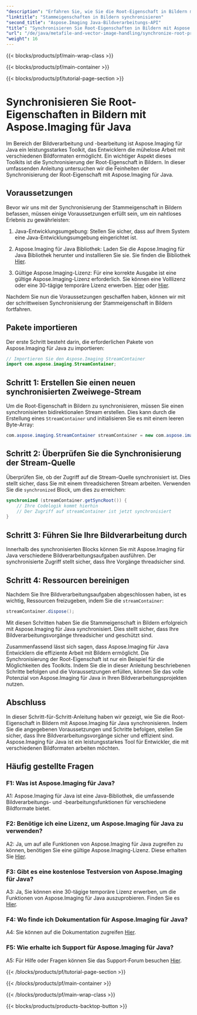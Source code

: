```yaml
---
"description": "Erfahren Sie, wie Sie die Root-Eigenschaft in Bildern mit Aspose.Imaging für Java synchronisieren. Diese Schritt-für-Schritt-Anleitung gewährleistet threadsichere Bildverarbeitung."
"linktitle": "Stammeigenschaften in Bildern synchronisieren"
"second_title": "Aspose.Imaging Java-Bildverarbeitungs-API"
"title": "Synchronisieren Sie Root-Eigenschaften in Bildern mit Aspose.Imaging für Java"
"url": "/de/java/metafile-and-vector-image-handling/synchronize-root-property-in-images/"
"weight": 16
---
```


{{< blocks/products/pf/main-wrap-class >}}

{{< blocks/products/pf/main-container >}}

{{< blocks/products/pf/tutorial-page-section >}}

# Synchronisieren Sie Root-Eigenschaften in Bildern mit Aspose.Imaging für Java

Im Bereich der Bildverarbeitung und -bearbeitung ist Aspose.Imaging für Java ein leistungsstarkes Toolkit, das Entwicklern die mühelose Arbeit mit verschiedenen Bildformaten ermöglicht. Ein wichtiger Aspekt dieses Toolkits ist die Synchronisierung der Root-Eigenschaft in Bildern. In dieser umfassenden Anleitung untersuchen wir die Feinheiten der Synchronisierung der Root-Eigenschaft mit Aspose.Imaging für Java.

## Voraussetzungen

Bevor wir uns mit der Synchronisierung der Stammeigenschaft in Bildern befassen, müssen einige Voraussetzungen erfüllt sein, um ein nahtloses Erlebnis zu gewährleisten:

1. Java-Entwicklungsumgebung: Stellen Sie sicher, dass auf Ihrem System eine Java-Entwicklungsumgebung eingerichtet ist.

2. Aspose.Imaging für Java Bibliothek: Laden Sie die Aspose.Imaging für Java Bibliothek herunter und installieren Sie sie. Sie finden die Bibliothek [Hier](https://releases.aspose.com/imaging/java/).

3. Gültige Aspose.Imaging-Lizenz: Für eine korrekte Ausgabe ist eine gültige Aspose.Imaging-Lizenz erforderlich. Sie können eine Volllizenz oder eine 30-tägige temporäre Lizenz erwerben. [Hier](https://purchase.aspose.com/buy) oder [Hier](https://purchase.aspose.com/temporary-license/).

Nachdem Sie nun die Voraussetzungen geschaffen haben, können wir mit der schrittweisen Synchronisierung der Stammeigenschaft in Bildern fortfahren.

## Pakete importieren

Der erste Schritt besteht darin, die erforderlichen Pakete von Aspose.Imaging für Java zu importieren:

```java
// Importieren Sie den Aspose.Imaging StreamContainer
import com.aspose.imaging.StreamContainer;
```

## Schritt 1: Erstellen Sie einen neuen synchronisierten Zweiwege-Stream

Um die Root-Eigenschaft in Bildern zu synchronisieren, müssen Sie einen synchronisierten bidirektionalen Stream erstellen. Dies kann durch die Erstellung eines `StreamContainer` und initialisieren Sie es mit einem leeren Byte-Array:

```java
com.aspose.imaging.StreamContainer streamContainer = new com.aspose.imaging.StreamContainer(new java.io.ByteArrayInputStream(new byte[0]));
```

## Schritt 2: Überprüfen Sie die Synchronisierung der Stream-Quelle

Überprüfen Sie, ob der Zugriff auf die Stream-Quelle synchronisiert ist. Dies stellt sicher, dass Sie mit einem threadsicheren Stream arbeiten. Verwenden Sie die `synchronized` Block, um dies zu erreichen:

```java
synchronized (streamContainer.getSyncRoot()) {
    // Ihre Codelogik kommt hierhin
    // Der Zugriff auf streamContainer ist jetzt synchronisiert
}
```

## Schritt 3: Führen Sie Ihre Bildverarbeitung durch

Innerhalb des synchronisierten Blocks können Sie mit Aspose.Imaging für Java verschiedene Bildverarbeitungsaufgaben ausführen. Der synchronisierte Zugriff stellt sicher, dass Ihre Vorgänge threadsicher sind.

## Schritt 4: Ressourcen bereinigen

Nachdem Sie Ihre Bildverarbeitungsaufgaben abgeschlossen haben, ist es wichtig, Ressourcen freizugeben, indem Sie die `streamContainer`:

```java
streamContainer.dispose();
```

Mit diesen Schritten haben Sie die Stammeigenschaft in Bildern erfolgreich mit Aspose.Imaging für Java synchronisiert. Dies stellt sicher, dass Ihre Bildverarbeitungsvorgänge threadsicher und geschützt sind.

Zusammenfassend lässt sich sagen, dass Aspose.Imaging für Java Entwicklern die effiziente Arbeit mit Bildern ermöglicht. Die Synchronisierung der Root-Eigenschaft ist nur ein Beispiel für die Möglichkeiten des Toolkits. Indem Sie die in dieser Anleitung beschriebenen Schritte befolgen und die Voraussetzungen erfüllen, können Sie das volle Potenzial von Aspose.Imaging für Java in Ihren Bildverarbeitungsprojekten nutzen.

## Abschluss

In dieser Schritt-für-Schritt-Anleitung haben wir gezeigt, wie Sie die Root-Eigenschaft in Bildern mit Aspose.Imaging für Java synchronisieren. Indem Sie die angegebenen Voraussetzungen und Schritte befolgen, stellen Sie sicher, dass Ihre Bildverarbeitungsvorgänge sicher und effizient sind. Aspose.Imaging für Java ist ein leistungsstarkes Tool für Entwickler, die mit verschiedenen Bildformaten arbeiten möchten.

## Häufig gestellte Fragen

### F1: Was ist Aspose.Imaging für Java?

A1: Aspose.Imaging für Java ist eine Java-Bibliothek, die umfassende Bildverarbeitungs- und -bearbeitungsfunktionen für verschiedene Bildformate bietet.

### F2: Benötige ich eine Lizenz, um Aspose.Imaging für Java zu verwenden?

A2: Ja, um auf alle Funktionen von Aspose.Imaging für Java zugreifen zu können, benötigen Sie eine gültige Aspose.Imaging-Lizenz. Diese erhalten Sie [Hier](https://purchase.aspose.com/buy).

### F3: Gibt es eine kostenlose Testversion von Aspose.Imaging für Java?

A3: Ja, Sie können eine 30-tägige temporäre Lizenz erwerben, um die Funktionen von Aspose.Imaging für Java auszuprobieren. Finden Sie es [Hier](https://purchase.aspose.com/temporary-license/).

### F4: Wo finde ich Dokumentation für Aspose.Imaging für Java?

A4: Sie können auf die Dokumentation zugreifen [Hier](https://reference.aspose.com/imaging/java/).

### F5: Wie erhalte ich Support für Aspose.Imaging für Java?

A5: Für Hilfe oder Fragen können Sie das Support-Forum besuchen [Hier](https://forum.aspose.com/).

{{< /blocks/products/pf/tutorial-page-section >}}

{{< /blocks/products/pf/main-container >}}

{{< /blocks/products/pf/main-wrap-class >}}

{{< blocks/products/products-backtop-button >}}